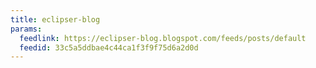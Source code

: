 ```yaml
---
title: eclipser-blog
params:
  feedlink: https://eclipser-blog.blogspot.com/feeds/posts/default
  feedid: 33c5a5ddbae4c44ca1f3f9f75d6a2d0d
---
```

